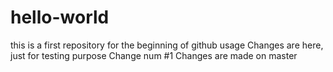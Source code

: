 # hello-world
this is a first repository for the beginning of github usage 
Changes are here, just for testing purpose
Change num #1
Changes are made on master
